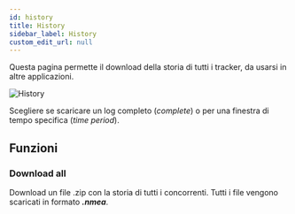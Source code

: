 ```yaml
---
id: history
title: History 
sidebar_label: History
custom_edit_url: null
---
```


Questa pagina permette il download della storia di tutti i tracker, da usarsi in altre applicazioni.  

![History](/img/screenshots/history.png)

Scegliere se scaricare un log completo (_complete_) o per una finestra di tempo specifica (_time period_).  

## Funzioni
### Download all
Download un file .zip con la storia di tutti i concorrenti. Tutti i file vengono scaricati in formato _**.nmea**_. 